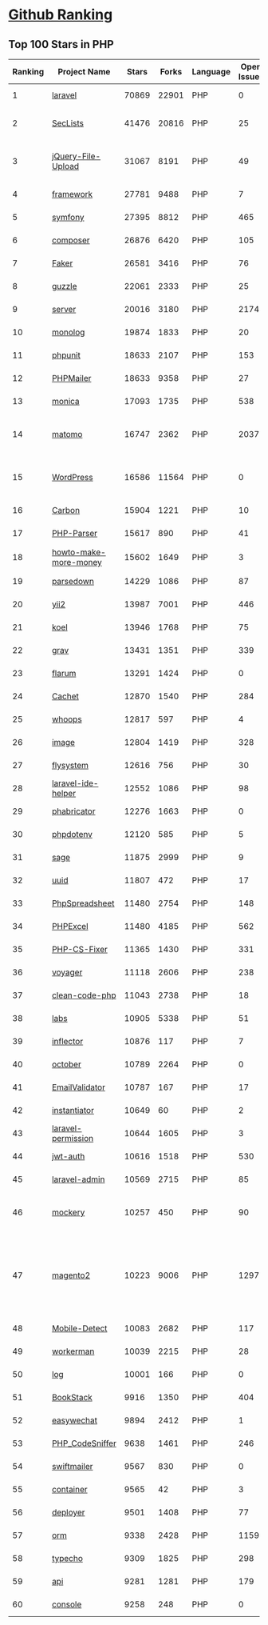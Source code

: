 [Github Ranking](../README.md)
==========

## Top 100 Stars in PHP

| Ranking | Project Name | Stars | Forks | Language | Open Issues | Description | Last Commit |
| ------- | ------------ | ----- | ----- | -------- | ----------- | ----------- | ----------- |
| 1 | [laravel](https://github.com/laravel/laravel) | 70869 | 22901 | PHP | 0 | Laravel is a web application framework with expressive, elegant syntax. We’ve already laid the foundation for your next big idea — freeing you to create without sweating the small things. | 2022-09-02T14:10:55Z |
| 2 | [SecLists](https://github.com/danielmiessler/SecLists) | 41476 | 20816 | PHP | 25 | SecLists is the security tester's companion. It's a collection of multiple types of lists used during security assessments, collected in one place. List types include usernames, passwords, URLs, sensitive data patterns, fuzzing payloads, web shells, and many more. | 2022-09-01T20:51:07Z |
| 3 | [jQuery-File-Upload](https://github.com/blueimp/jQuery-File-Upload) | 31067 | 8191 | PHP | 49 | File Upload widget with multiple file selection, drag&drop support, progress bar, validation and preview images, audio and video for jQuery. Supports cross-domain, chunked and resumable file uploads. Works with any server-side platform (Google App Engine, PHP, Python, Ruby on Rails, Java, etc.) that supports standard HTML form file uploads. | 2021-09-30T11:44:03Z |
| 4 | [framework](https://github.com/laravel/framework) | 27781 | 9488 | PHP | 7 | The Laravel Framework. | 2022-09-04T17:47:17Z |
| 5 | [symfony](https://github.com/symfony/symfony) | 27395 | 8812 | PHP | 465 | The Symfony PHP framework | 2022-09-04T23:09:05Z |
| 6 | [composer](https://github.com/composer/composer) | 26876 | 6420 | PHP | 105 | Dependency Manager for PHP | 2022-09-03T08:46:17Z |
| 7 | [Faker](https://github.com/fzaninotto/Faker) | 26581 | 3416 | PHP | 76 | Faker is a PHP library that generates fake data for you | 2022-07-11T08:30:23Z |
| 8 | [guzzle](https://github.com/guzzle/guzzle) | 22061 | 2333 | PHP | 25 | Guzzle, an extensible PHP HTTP client | 2022-08-29T11:03:21Z |
| 9 | [server](https://github.com/nextcloud/server) | 20016 | 3180 | PHP | 2174 | ☁️ Nextcloud server, a safe home for all your data | 2022-09-05T02:25:33Z |
| 10 | [monolog](https://github.com/Seldaek/monolog) | 19874 | 1833 | PHP | 20 | Sends your logs to files, sockets, inboxes, databases and various web services | 2022-08-28T19:30:19Z |
| 11 | [phpunit](https://github.com/sebastianbergmann/phpunit) | 18633 | 2107 | PHP | 153 | The PHP Unit Testing framework. | 2022-09-04T11:47:02Z |
| 12 | [PHPMailer](https://github.com/PHPMailer/PHPMailer) | 18633 | 9358 | PHP | 27 | The classic email sending library for PHP | 2022-09-05T02:12:36Z |
| 13 | [monica](https://github.com/monicahq/monica) | 17093 | 1735 | PHP | 538 | Personal CRM. Remember everything about your friends, family and business relationships. | 2022-09-02T08:42:07Z |
| 14 | [matomo](https://github.com/matomo-org/matomo) | 16747 | 2362 | PHP | 2037 | Liberating Web Analytics. Star us on Github? +1. Matomo is the leading open alternative to Google Analytics that gives you full control over your data. Matomo lets you easily collect data from websites & apps and visualise this data and extract insights. Privacy is built-in. We love Pull Requests!  | 2022-09-02T14:58:07Z |
| 15 | [WordPress](https://github.com/WordPress/WordPress) | 16586 | 11564 | PHP | 0 | WordPress, Git-ified. This repository is just a mirror of the WordPress subversion repository. Please do not send pull requests. Submit pull requests to https://github.com/WordPress/wordpress-develop and patches to https://core.trac.wordpress.org/ instead. | 2022-09-04T14:42:05Z |
| 16 | [Carbon](https://github.com/briannesbitt/Carbon) | 15904 | 1221 | PHP | 10 | A simple PHP API extension for DateTime. | 2022-09-04T15:21:22Z |
| 17 | [PHP-Parser](https://github.com/nikic/PHP-Parser) | 15617 | 890 | PHP | 41 | A PHP parser written in PHP | 2022-09-04T16:59:11Z |
| 18 | [howto-make-more-money](https://github.com/easychen/howto-make-more-money) | 15602 | 1649 | PHP | 3 | 程序员如何优雅的挣零花钱，2.0版，升级为小书了。Most of this not work outside China , so no English translate | 2022-06-18T17:00:20Z |
| 19 | [parsedown](https://github.com/erusev/parsedown) | 14229 | 1086 | PHP | 87 | Better Markdown Parser in PHP | 2022-06-15T20:08:22Z |
| 20 | [yii2](https://github.com/yiisoft/yii2) | 13987 | 7001 | PHP | 446 | Yii 2: The Fast, Secure and Professional PHP Framework | 2022-09-04T19:20:08Z |
| 21 | [koel](https://github.com/koel/koel) | 13946 | 1768 | PHP | 75 | 🐦 A personal music streaming server that works. | 2022-09-02T15:53:14Z |
| 22 | [grav](https://github.com/getgrav/grav) | 13431 | 1351 | PHP | 339 | Modern, Crazy Fast, Ridiculously Easy and Amazingly Powerful Flat-File CMS powered by PHP, Markdown, Twig, and Symfony | 2022-09-02T16:36:26Z |
| 23 | [flarum](https://github.com/flarum/flarum) | 13291 | 1424 | PHP | 0 | Simple forum software for building great communities. | 2022-08-02T13:28:16Z |
| 24 | [Cachet](https://github.com/CachetHQ/Cachet) | 12870 | 1540 | PHP | 284 | 📛 An open source status page system for everyone. | 2022-07-05T14:23:17Z |
| 25 | [whoops](https://github.com/filp/whoops) | 12817 | 597 | PHP | 4 | PHP errors for cool kids  | 2022-07-04T15:35:24Z |
| 26 | [image](https://github.com/Intervention/image) | 12804 | 1419 | PHP | 328 | PHP Image Manipulation | 2022-08-23T18:21:40Z |
| 27 | [flysystem](https://github.com/thephpleague/flysystem) | 12616 | 756 | PHP | 30 | Abstraction for local and remote filesystems | 2022-09-04T21:15:12Z |
| 28 | [laravel-ide-helper](https://github.com/barryvdh/laravel-ide-helper) | 12552 | 1086 | PHP | 98 | Laravel IDE Helper | 2022-09-02T10:45:22Z |
| 29 | [phabricator](https://github.com/phacility/phabricator) | 12276 | 1663 | PHP | 0 | Effective June 1, 2021: Phabricator is no longer actively maintained. | 2022-06-14T17:12:36Z |
| 30 | [phpdotenv](https://github.com/vlucas/phpdotenv) | 12120 | 585 | PHP | 5 | Loads environment variables from `.env` to `getenv()`, `$_ENV` and `$_SERVER` automagically. | 2022-07-06T04:46:37Z |
| 31 | [sage](https://github.com/roots/sage) | 11875 | 2999 | PHP | 9 | WordPress starter theme with Laravel Blade components and templates, Tailwind CSS, and a modern development workflow | 2022-08-11T15:11:09Z |
| 32 | [uuid](https://github.com/ramsey/uuid) | 11807 | 472 | PHP | 17 | A PHP library for generating universally unique identifiers (UUIDs). | 2022-09-01T21:02:35Z |
| 33 | [PhpSpreadsheet](https://github.com/PHPOffice/PhpSpreadsheet) | 11480 | 2754 | PHP | 148 | A pure PHP library for reading and writing spreadsheet files | 2022-09-04T20:57:05Z |
| 34 | [PHPExcel](https://github.com/PHPOffice/PHPExcel) | 11480 | 4185 | PHP | 562 | ARCHIVED | 2019-01-02T01:38:48Z |
| 35 | [PHP-CS-Fixer](https://github.com/FriendsOfPHP/PHP-CS-Fixer) | 11365 | 1430 | PHP | 331 | A tool to automatically fix PHP Coding Standards issues | 2022-09-05T00:16:00Z |
| 36 | [voyager](https://github.com/the-control-group/voyager) | 11118 | 2606 | PHP | 238 | Voyager - The Missing Laravel Admin | 2022-09-02T15:29:39Z |
| 37 | [clean-code-php](https://github.com/jupeter/clean-code-php) | 11043 | 2738 | PHP | 18 | :bathtub: Clean Code concepts adapted for PHP | 2022-08-31T01:09:45Z |
| 38 | [labs](https://github.com/docker/labs) | 10905 | 5338 | PHP | 51 | This is a collection of tutorials for learning how to use Docker with various tools. Contributions welcome. | 2022-08-22T03:47:43Z |
| 39 | [inflector](https://github.com/doctrine/inflector) | 10876 | 117 | PHP | 7 | Doctrine Inflector is a small library that can perform string manipulations with regard to uppercase/lowercase and singular/plural forms of words. | 2022-09-03T18:39:41Z |
| 40 | [october](https://github.com/octobercms/october) | 10789 | 2264 | PHP | 0 | Self-hosted CMS platform based on the Laravel PHP Framework. | 2022-08-24T01:33:16Z |
| 41 | [EmailValidator](https://github.com/egulias/EmailValidator) | 10787 | 167 | PHP | 17 | PHP Email address validator | 2022-09-03T09:54:08Z |
| 42 | [instantiator](https://github.com/doctrine/instantiator) | 10649 | 60 | PHP | 2 | None | 2022-05-29T20:57:59Z |
| 43 | [laravel-permission](https://github.com/spatie/laravel-permission) | 10644 | 1605 | PHP | 3 | Associate users with roles and permissions | 2022-07-14T12:34:00Z |
| 44 | [jwt-auth](https://github.com/tymondesigns/jwt-auth) | 10616 | 1518 | PHP | 530 | 🔐 JSON Web Token Authentication for Laravel & Lumen | 2022-07-16T21:53:44Z |
| 45 | [laravel-admin](https://github.com/z-song/laravel-admin) | 10569 | 2715 | PHP | 85 | Build a full-featured administrative interface in ten minutes | 2022-08-31T08:51:31Z |
| 46 | [mockery](https://github.com/mockery/mockery) | 10257 | 450 | PHP | 90 | Mockery is a simple yet flexible PHP mock object framework for use in unit testing with PHPUnit, PHPSpec or any other testing framework. Its core goal is to offer a test double framework with a succinct API capable of clearly defining all possible object operations and interactions using a human readable Domain Specific Language (DSL). | 2022-07-21T08:40:41Z |
| 47 | [magento2](https://github.com/magento/magento2) | 10223 | 9006 | PHP | 1297 | All Submissions you make to Magento Inc. ("Magento") through GitHub are subject to the following terms and conditions: (1) You grant Magento a perpetual, worldwide, non-exclusive, no charge, royalty free, irrevocable license under your applicable copyrights and patents to reproduce, prepare derivative works of, display, publically perform, sublicense and distribute any feedback, ideas, code, or other information (“Submission") you submit through GitHub. (2) Your Submission is an original work of authorship and you are the owner or are legally entitled to grant the license stated above. (3) You agree to the Contributor License Agreement found here:  https://github.com/magento/magento2/blob/master/CONTRIBUTOR_LICENSE_AGREEMENT.html | 2022-09-04T18:14:38Z |
| 48 | [Mobile-Detect](https://github.com/serbanghita/Mobile-Detect) | 10083 | 2682 | PHP | 117 | Mobile_Detect is a lightweight PHP class for detecting mobile devices (including tablets). It uses the User-Agent string combined with specific HTTP headers to detect the mobile environment. | 2022-05-17T12:13:46Z |
| 49 | [workerman](https://github.com/walkor/workerman) | 10039 | 2215 | PHP | 28 | An asynchronous event driven PHP socket framework. Supports HTTP, Websocket, SSL and other custom protocols. PHP>=5.4. | 2022-08-20T10:24:54Z |
| 50 | [log](https://github.com/php-fig/log) | 10001 | 166 | PHP | 0 | None | 2021-07-14T16:46:26Z |
| 51 | [BookStack](https://github.com/BookStackApp/BookStack) | 9916 | 1350 | PHP | 404 | A platform to create documentation/wiki content built with PHP & Laravel | 2022-09-04T11:37:55Z |
| 52 | [easywechat](https://github.com/w7corp/easywechat) | 9894 | 2412 | PHP | 1 | 📦 一个 PHP 微信 SDK | 2022-08-30T16:02:41Z |
| 53 | [PHP_CodeSniffer](https://github.com/squizlabs/PHP_CodeSniffer) | 9638 | 1461 | PHP | 246 | PHP_CodeSniffer tokenizes PHP files and detects violations of a defined set of coding standards. | 2022-09-04T15:09:03Z |
| 54 | [swiftmailer](https://github.com/swiftmailer/swiftmailer) | 9567 | 830 | PHP | 0 | Comprehensive mailing tools for PHP | 2021-10-25T07:19:17Z |
| 55 | [container](https://github.com/php-fig/container) | 9565 | 42 | PHP | 3 | None | 2022-07-19T17:36:59Z |
| 56 | [deployer](https://github.com/deployphp/deployer) | 9501 | 1408 | PHP | 77 | A deployment tool written in PHP with support for popular frameworks out of the box | 2022-09-02T09:13:13Z |
| 57 | [orm](https://github.com/doctrine/orm) | 9338 | 2428 | PHP | 1159 | Doctrine Object Relational Mapper (ORM) | 2022-09-04T16:16:02Z |
| 58 | [typecho](https://github.com/typecho/typecho) | 9309 | 1825 | PHP | 298 | A PHP Blogging Platform. Simple and Powerful. | 2022-08-14T23:24:46Z |
| 59 | [api](https://github.com/dingo/api) | 9281 | 1281 | PHP | 179 | A RESTful API package for the Laravel and Lumen frameworks. | 2022-05-19T22:59:52Z |
| 60 | [console](https://github.com/symfony/console) | 9258 | 248 | PHP | 0 | The Console component eases the creation of beautiful and testable command line interfaces. | 2022-09-03T14:56:06Z |

